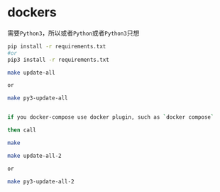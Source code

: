 # dockers

需要`Python3`，所以或者`Python`或者`Python3`只想

```bash
pip install -r requirements.txt
#or 
pip3 install -r requirements.txt
```

```bash
make update-all

or

make py3-update-all


if you docker-compose use docker plugin, such as `docker compose`

then call

make 

make update-all-2

or

make py3-update-all-2

```
